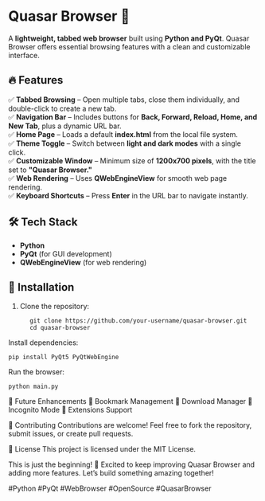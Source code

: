 # Quasar Browser 🚀  

A **lightweight, tabbed web browser** built using **Python and PyQt**. Quasar Browser offers essential browsing features with a clean and customizable interface.  

## 🔥 Features  

✅ **Tabbed Browsing** – Open multiple tabs, close them individually, and double-click to create a new tab.  
✅ **Navigation Bar** – Includes buttons for **Back, Forward, Reload, Home, and New Tab**, plus a dynamic URL bar.  
✅ **Home Page** – Loads a default **index.html** from the local file system.  
✅ **Theme Toggle** – Switch between **light and dark modes** with a single click.  
✅ **Customizable Window** – Minimum size of **1200x700 pixels**, with the title set to **"Quasar Browser."**  
✅ **Web Rendering** – Uses **QWebEngineView** for smooth web page rendering.  
✅ **Keyboard Shortcuts** – Press **Enter** in the URL bar to navigate instantly.  

## 🛠 Tech Stack  

- **Python**  
- **PyQt** (for GUI development)  
- **QWebEngineView** (for web rendering)  

## 🚀 Installation  

1. Clone the repository:  
```
      git clone https://github.com/your-username/quasar-browser.git
      cd quasar-browser
```
Install dependencies:

```
pip install PyQt5 PyQtWebEngine
```
Run the browser:
```
python main.py
```
📌 Future Enhancements
🔹 Bookmark Management 🔹 Download Manager 🔹 Incognito Mode 🔹 Extensions Support

🤝 Contributing
Contributions are welcome! Feel free to fork the repository, submit issues, or create pull requests.

📄 License
This project is licensed under the MIT License.

This is just the beginning! 🚀 Excited to keep improving Quasar Browser and adding more features. Let’s build something amazing together!

#Python #PyQt #WebBrowser #OpenSource #QuasarBrowser
